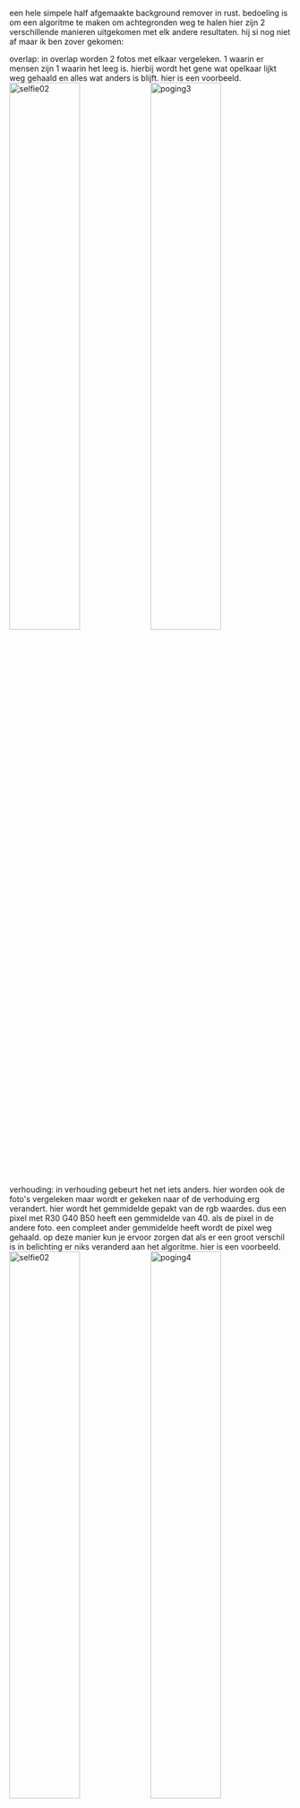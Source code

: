 een hele simpele half afgemaakte background remover in rust.
bedoeling is om een algoritme te maken om achtegronden weg te halen hier zijn 2 verschillende manieren uitgekomen met elk andere resultaten.
hij si nog niet af maar ik ben zover gekomen:

overlap:
in overlap worden 2 fotos met elkaar vergeleken. 1 waarin er mensen zijn 1 waarin het leeg is.
hierbij wordt het gene wat opelkaar lijkt weg gehaald en alles wat anders is blijft.
hier is een voorbeeld.<br>
<img src="https://github.com/StevenSeagull1/background-remover/assets/87282545/697ca923-4000-4f1a-82dc-049290d022e0" alt="selfie02" style="width: 50%; height: auto;"><img src="https://github.com/StevenSeagull1/background-remover/assets/87282545/9a55120a-9d0e-4438-869d-47e65fc6c47d" alt="poging3" style="width: 50%; height: auto;">




verhouding:
in verhouding gebeurt het net iets anders. hier worden ook de foto's vergeleken maar wordt er gekeken naar of de verhoduing erg verandert.
hier wordt het gemmidelde gepakt van de rgb waardes. dus een pixel met R30 G40 B50 heeft een gemmidelde van 40. als de pixel in de andere foto.
een compleet ander gemmidelde heeft wordt de pixel weg gehaald. op deze manier kun je ervoor zorgen dat als er een groot verschil is in belichting er niks veranderd aan het algoritme.
hier is een voorbeeld.<br>
<img src="https://github.com/StevenSeagull1/background-remover/assets/87282545/697ca923-4000-4f1a-82dc-049290d022e0" alt="selfie02" style="width: 50%; height: auto;"><img src="https://github.com/StevenSeagull1/background-remover/assets/87282545/7f765461-654a-41ca-a979-0cc570ddc27b" alt="poging4" style="width: 50%; height: auto;">


TODO: het probleem met overlap is nu nog dat belichting een te groot impact heeft en voor problemen kan veroorzaken. hiervoor is "verhouding" gemaakt het probleem hiermee is is dat
je dan het probleem krijgt dat hele lage waardes die donker zijn in de weg gaan zitten. hiervoor zou nu nog een oplossing voor bedacht moeten worden. een idee zou zijn om alle lage waardes te negeren.
